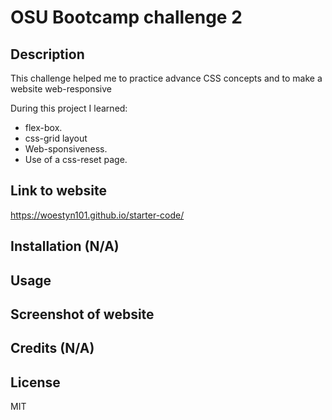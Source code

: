 

# OSU Bootcamp challenge 2

## Description

This challenge helped me to practice advance CSS concepts and to make a website web-responsive

During this project I learned:

- flex-box.
- css-grid layout
- Web-sponsiveness.
- Use of a css-reset page.

## Link to website

https://woestyn101.github.io/starter-code/

## Installation (N/A)

## Usage



## Screenshot of website



## Credits (N/A)

## License

MIT
